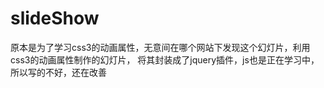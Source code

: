 # slideShow
原本是为了学习css3的动画属性，无意间在哪个网站下发现这个幻灯片，利用css3的动画属性制作的幻灯片，
将其封装成了jquery插件，js也是正在学习中，所以写的不好，还在改善
